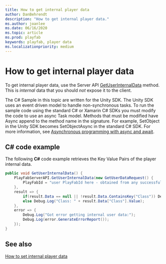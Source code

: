 ```yaml
---
title: How to get internal player data 
author: DanBehrendt
description: "How to get internal player data." 
ms.author: joanlee
ms.date: 06/16/2020
ms.topic: article
ms.prod: playfab
keywords: playfab, player data
ms.localizationpriority: medium
---
```


# How to get internal player data

To get internal player data, use the Server API [GetUserInternalData](xref:titleid.playfabapi.com.server.playerdatamanagement.getuserinternaldata) method. This is *internal* data that you should *not* expose it to the client.

The C# Sample in this topic are written for the Unity SDK. The Unity SDK uses an event driven model to handle non-synchronous tasks. To run the sample code using the standard C# or Xamarin C# SDKs you must modify the code to use an async Task model. Methods that must be modified have Async append to the method name in the signature. For example, SetObject in the Unity SDK becomes SetObjectAsync in the standard C# SDK. For more information, see [Asynchronous programming with async and await](/dotnet/csharp/programming-guide/concepts/async/).

## C# code example

The following **C#** code example retrieves the Key Value Pairs of the player internal data.

```csharp
public void GetUserInternalData() {
    PlayFabServerAPI.GetUserInternalData(new GetUserDataRequest() {
        PlayFabId = "user PlayFabId here - obtained from any successful LoginResult",
    },
    result => {
        if(result.Data == null || !result.Data.ContainsKey("Class")) Debug.Log("No Class");
        else Debug.Log("Class: " + result.Data["Class"].Value);
    },
    error => {
        Debug.Log("Got error getting internal user data:");
        Debug.Log(error.GenerateErrorReport());
    });
}
```

## See also

[How to set internal player data](how-to-set-internal-player-data.md)
